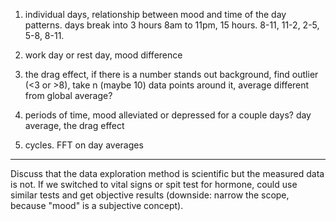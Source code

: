 1. individual days, relationship between mood and time of the day
patterns.
days break into 3 hours 8am to 11pm, 15 hours.
8-11, 11-2, 2-5, 5-8, 8-11.

2. work day or rest day, mood difference

3. the drag effect, if there is a number stands out background, find outlier (<3 or >8), take n (maybe 10) data points around it, average different from global average?

4. periods of time, mood alleviated or depressed for a couple days?
day average, the drag effect

5. cycles. FFT on day averages


---

Discuss that the data exploration method is scientific but the measured data is
not. If we switched to vital signs or spit test for hormone, could use
similar tests and get objective results (downside: narrow the scope,
because "mood" is a subjective concept).
